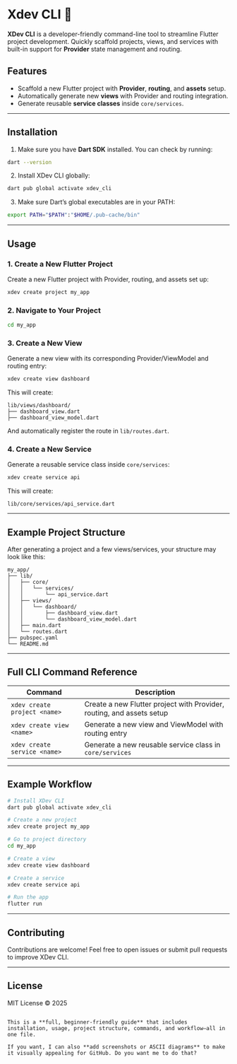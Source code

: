 
# Xdev CLI 🚀

**XDev CLI** is a developer-friendly command-line tool to streamline Flutter project development. Quickly scaffold projects, views, and services with built-in support for **Provider** state management and routing.

## Features
- Scaffold a new Flutter project with **Provider**, **routing**, and **assets** setup.
- Automatically generate new **views** with Provider and routing integration.
- Generate reusable **service classes** inside `core/services`.

---

## Installation

1. Make sure you have **Dart SDK** installed. You can check by running:

```bash
dart --version
````

2. Install XDev CLI globally:

```bash
dart pub global activate xdev_cli
```

3. Make sure Dart’s global executables are in your PATH:

```bash
export PATH="$PATH":"$HOME/.pub-cache/bin"
```

---

## Usage

### 1. Create a New Flutter Project

Create a new Flutter project with Provider, routing, and assets set up:

```bash
xdev create project my_app
```

### 2. Navigate to Your Project

```bash
cd my_app
```

### 3. Create a New View

Generate a new view with its corresponding Provider/ViewModel and routing entry:

```bash
xdev create view dashboard
```

This will create:

```
lib/views/dashboard/
├── dashboard_view.dart
├── dashboard_view_model.dart
```

And automatically register the route in `lib/routes.dart`.

### 4. Create a New Service

Generate a reusable service class inside `core/services`:

```bash
xdev create service api
```

This will create:

```
lib/core/services/api_service.dart
```

---

## Example Project Structure

After generating a project and a few views/services, your structure may look like this:

```
my_app/
├── lib/
│   ├── core/
│   │   └── services/
│   │       └── api_service.dart
│   ├── views/
│   │   └── dashboard/
│   │       ├── dashboard_view.dart
│   │       └── dashboard_view_model.dart
│   ├── main.dart
│   └── routes.dart
├── pubspec.yaml
└── README.md
```

---

## Full CLI Command Reference

| Command                      | Description                                                           |
| ---------------------------- | --------------------------------------------------------------------- |
| `xdev create project <name>` | Create a new Flutter project with Provider, routing, and assets setup |
| `xdev create view <name>`    | Generate a new view and ViewModel with routing entry                  |
| `xdev create service <name>` | Generate a new reusable service class in `core/services`              |

---

## Example Workflow

```bash
# Install XDev CLI
dart pub global activate xdev_cli

# Create a new project
xdev create project my_app

# Go to project directory
cd my_app

# Create a view
xdev create view dashboard

# Create a service
xdev create service api

# Run the app
flutter run
```

---

## Contributing

Contributions are welcome! Feel free to open issues or submit pull requests to improve XDev CLI.

---

## License

MIT License © 2025

```

This is a **full, beginner-friendly guide** that includes installation, usage, project structure, commands, and workflow—all in one file.  

If you want, I can also **add screenshots or ASCII diagrams** to make it visually appealing for GitHub. Do you want me to do that?
```
